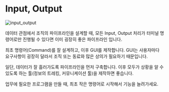 # Input, Output

![input_output](https://user-images.githubusercontent.com/1149996/48451335-5c80a400-e7ed-11e8-83c1-495c04f4b33f.png)

데이터 관점에서 조직의 파이프라인을 설계할 때,
모든 Input, Output 처리가 터미널 명령어로만 진행될 수 있다면 이미 굉장히 좋은 파이프라인 입니다.

최초 명령어(Command)를 잘 설계하고, 이후 GUI를 제작합니다.
GUI는 사용자마다 요구사항이 굉장히 달라서 조직 또는 동료와 많은 상의가 필요하기 때문입니다.

일단, 데이터가 잘 흘러가도록 파이프라인을 먼저 구축합니다.
이후 모두가 상황을 알 수 있도록 하는 툴(정보의 트레킹, 커뮤니케이션 툴)을 제작하면 좋습니다.

업무에 필요한 프로그램을 만들 때, 최초 작은 명령어로 시작해서 기능을 늘려가세요.